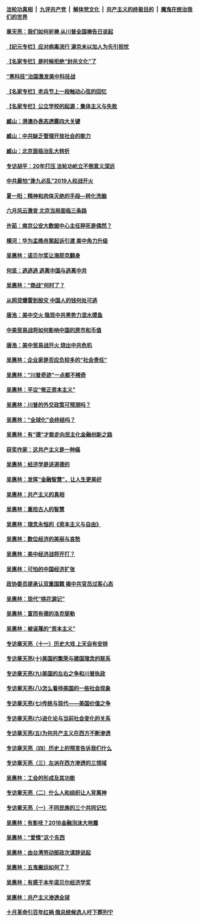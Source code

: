 ####  [法轮功真相](../../../../basic/blob/master/README.md?t=07031902) &nbsp;|&nbsp; [九评共产党](../../../../9ping.md/blob/master/README.md?t=07031902) &nbsp;|&nbsp; [解体党文化](../../../../jtdwh.md/blob/master/README.md?t=07031902)  &nbsp;|&nbsp; [共产主义的终极目的](../../../../gczydzjmd.md/blob/master/README.md?t=07031902) &nbsp;|&nbsp; [魔鬼在统治我们的世界](../../../../mgztzwmdsj.md/blob/master/README.md?t=07031902) 

#### [章天亮：我们如何祈祷 从川普全国祷告日说起](../pages/nsc423/n11944627.md?t=07031902) 

#### [【纪元专栏】应对病毒流行 渥京未以加人为先引担忧](../pages/nsc423/n11875714.md?t=07031902) 

#### [【名家专栏】是时候拒绝“封杀文化”了](../pages/nsc423/n11814093.md?t=07031902) 

#### [“黑科技”治国激发美中科技战](../pages/nsc423/n11638056.md?t=07031902) 

#### [【名家专栏】老兵节上一段触动心弦的回忆](../pages/nsc423/n11646016.md?t=07031902) 

#### [【名家专栏】公立学校的起源：集体主义与失败](../pages/nsc423/n11601833.md?t=07031902) 

#### [臧山：港澳办表态透露四大关键](../pages/nsc423/n11421628.md?t=07031902) 

#### [臧山：中共缺乏管理开放社会的能力](../pages/nsc423/n11407457.md?t=07031902) 

#### [臧山：北京面临治乱大转折](../pages/nsc423/n11406895.md?t=07031902) 

#### [专访胡平：20年打压 法轮功屹立不倒意义深远](../pages/nsc423/n11398800.md?t=07031902) 

#### [中共最怕“逢九必乱”2019人权战开火](../pages/nsc423/n11385248.md?t=07031902) 

#### [夏一阳：精神和肉体灭绝的手段—转化洗脑](../pages/nsc423/n11368250.md?t=07031902) 

#### [六月风云激变 北京当局面临三条路](../pages/nsc423/n11313668.md?t=07031902) 

#### [许茹：南京公安大数据中心主任猝死是偶然？](../pages/nsc423/n11064744.md?t=07031902) 

#### [横河：华为孟晚舟案起诉引渡 美中角力升级](../pages/nsc423/n11027230.md?t=07031902) 

#### [吴惠林：诺贝尔奖让海耶克翻身](../pages/nsc423/n10890049.md?t=07031902) 

#### [何坚：逃逃逃 逃离中国与逃离中共](../pages/nsc423/n10592891.md?t=07031902) 

#### [吴惠林：“商战”何时了？](../pages/nsc423/n10573558.md?t=07031902) 

#### [从网贷爆雷到股灾 中国人的钱何处可逃](../pages/nsc423/n10572800.md?t=07031902) 

#### [唐浩：美中交火 隐现中共黑势力混水摸鱼](../pages/nsc423/n10544040.md?t=07031902) 

#### [中美贸易战将如何影响中国的房市和币值](../pages/nsc423/n10543697.md?t=07031902) 

#### [唐浩：美中贸易战开火 烧出中共危机](../pages/nsc423/n10540126.md?t=07031902) 

#### [吴惠林：企业家是否应负较多的“社会责任”](../pages/nsc423/n10535022.md?t=07031902) 

#### [吴惠林：“川普奇迹”一点都不稀奇](../pages/nsc423/n10512808.md?t=07031902) 

#### [吴惠林：平议“修正资本主义”](../pages/nsc423/n10495724.md?t=07031902) 

#### [吴惠林：川普的外交政策可预测吗？](../pages/nsc423/n10462387.md?t=07031902) 

#### [吴惠林：“全球化”会终结吗？](../pages/nsc423/n10452838.md?t=07031902) 

#### [吴惠林：有“德”才能走向民主化金融创新之路](../pages/nsc423/n10432292.md?t=07031902) 

#### [获奖作家：这共产主义是一种癌](../pages/nsc423/n10431541.md?t=07031902) 

#### [吴惠林：经济学是讲道德的](../pages/nsc423/n10398014.md?t=07031902) 

#### [吴惠林：发挥“金融智慧”，让人生更美好](../pages/nsc423/n10375019.md?t=07031902) 

#### [吴惠林：共产主义的真相](../pages/nsc423/n10351394.md?t=07031902) 

#### [吴惠林：重拾古人的智慧](../pages/nsc423/n10337691.md?t=07031902) 

#### [吴惠林：理念永恒的《资本主义与自由》](../pages/nsc423/n10316274.md?t=07031902) 

#### [吴惠林：数位经济的美丽与哀愁](../pages/nsc423/n10292946.md?t=07031902) 

#### [吴惠林：美中经济战将开打？](../pages/nsc423/n10258825.md?t=07031902) 

#### [吴惠林：可怕的中国经济扩张](../pages/nsc423/n10219147.md?t=07031902) 

#### [政协委员提承认双重国籍 揭中共官员过客心态](../pages/nsc423/n10208809.md?t=07031902) 

#### [吴惠林：现代“桃花源记”](../pages/nsc423/n10185234.md?t=07031902) 

#### [吴惠林：富而有德的洛克斐勒](../pages/nsc423/n10142264.md?t=07031902) 

#### [吴惠林：被诬蔑的“资本主义”](../pages/nsc423/n10124816.md?t=07031902) 

#### [专访章天亮（十一）历史大戏 上天自有安排](../pages/nsc423/n10094905.md?t=07031902) 

#### [专访章天亮(十)美国的繁荣与建国理念的联系](../pages/nsc423/n10094899.md?t=07031902) 

#### [专访章天亮(九)美国的左右之争和川普执政](../pages/nsc423/n10094889.md?t=07031902) 

#### [专访章天亮(八)怎么看待美国的一些社会现象](../pages/nsc423/n10094857.md?t=07031902) 

#### [专访章天亮(七)传统与现代——美国价值之争](../pages/nsc423/n10093140.md?t=07031902) 

#### [专访章天亮(六)进化论与当前社会变化的关系](../pages/nsc423/n10092036.md?t=07031902) 

#### [专访章天亮(五)为何共产主义在西方不断渗透](../pages/nsc423/n10083620.md?t=07031902) 

#### [专访章天亮（四）历史上的预言告诉我们什么](../pages/nsc423/n10083606.md?t=07031902) 

#### [专访章天亮（三）左派在西方渗透的三领域](../pages/nsc423/n10081115.md?t=07031902) 

#### [吴惠林：工会的形成及其功能](../pages/nsc423/n10080633.md?t=07031902) 

#### [专访章天亮（二）什么人和组织让人背离神](../pages/nsc423/n10076637.md?t=07031902) 

#### [专访章天亮（一）不同民族的三个共同记忆](../pages/nsc423/n10074188.md?t=07031902) 

#### [吴惠林：有影呒？2018金融泡沫大地震](../pages/nsc423/n10040534.md?t=07031902) 

#### [吴惠林：“爱情”这个东西](../pages/nsc423/n10019423.md?t=07031902) 

#### [吴惠林：由台湾劳动部政次请辞说起](../pages/nsc423/n9979679.md?t=07031902) 

#### [吴惠林：五鬼搬运如何了？](../pages/nsc423/n9925338.md?t=07031902) 

#### [吴惠林：有感于本年诺贝尔经济学奖](../pages/nsc423/n9871883.md?t=07031902) 

#### [吴惠林：共产主义渗透全球](../pages/nsc423/n9812748.md?t=07031902) 

#### [十月革命引百年红祸 俄总统候选人吁下葬列宁](../pages/nsc423/n9810182.md?t=07031902) 

